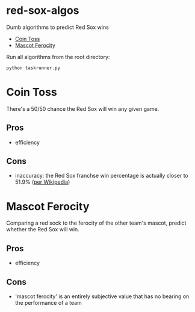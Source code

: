 # red-sox-algos

Dumb algorithms to predict Red Sox wins

- [Coin Toss](https://github.com/timdotbiz/red-sox-algos/tree/main/coin-toss)
- [Mascot Ferocity](https://github.com/timdotbiz/red-sox-algos/tree/main/mascot-ferocity)

Run all algorithms from the root directory:

```sh
python taskrunner.py
```

# Coin Toss

There's a 50/50 chance the Red Sox will win any given game.

## Pros

- efficiency

## Cons

- inaccuracy: the Red Sox franchse win percentage is actually closer to 51.9% ([per Wikipedia](https://en.wikipedia.org/wiki/List_of_all-time_Major_League_Baseball_win%E2%80%93loss_records))

# Mascot Ferocity

Comparing a red sock to the ferocity of the other team's mascot, predict whether the Red Sox will win.

## Pros

- efficiency

## Cons

- 'mascot ferocity' is an entirely subjective value that has no bearing on the performance of a team
